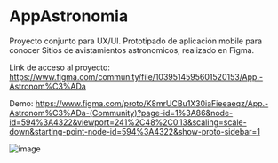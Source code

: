 # AppAstronomia

Proyecto conjunto para UX/UI. Prototipado de aplicación mobile para conocer Sitios de avistamientos astronomicos, realizado en Figma.

Link de acceso al proyecto: https://www.figma.com/community/file/1039514595601520153/App.-Astronom%C3%ADa

Demo: https://www.figma.com/proto/K8mrUCBu1X30iaFieeaeqz/App.-Astronom%C3%ADa-(Community)?page-id=1%3A86&node-id=594%3A4322&viewport=241%2C48%2C0.13&scaling=scale-down&starting-point-node-id=594%3A4322&show-proto-sidebar=1

![image](https://user-images.githubusercontent.com/81306209/140739828-ff665a37-2564-4d67-b85a-d681bb31402b.png)

